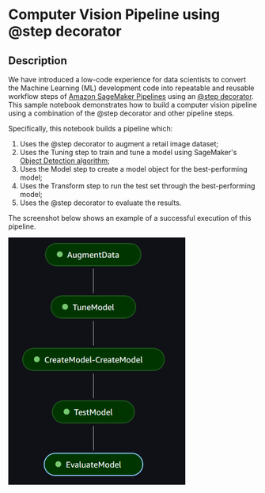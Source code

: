 # Computer Vision Pipeline using @step decorator

## Description

We have introduced a low-code experience for data scientists to convert the Machine Learning (ML) development code into repeatable and reusable workflow steps of [Amazon SageMaker Pipelines](https://docs.aws.amazon.com/sagemaker/latest/dg/pipelines-sdk.html) using an [@step decorator](https://docs.aws.amazon.com/sagemaker/latest/dg/pipelines-step-decorator.html). This sample notebook demonstrates how to build a computer vision pipeline using a combination of the @step decorator and other pipeline steps.

Specifically, this notebook builds a pipeline which:
1. Uses the @step decorator to augment a retail image dataset;
2. Uses the Tuning step to train and tune a model using SageMaker's [Object Detection algorithm](https://docs.aws.amazon.com/sagemaker/latest/dg/object-detection.html);
3. Uses the Model step to create a model object for the best-performing model;
4. Uses the Transform step to run the test set through the best-performing model;
5. Uses the @step decorator to evaluate the results.

The screenshot below shows an example of a successful execution of this pipeline.

![An example of a successful execution of the pipeline](example-execution.PNG "Pipeline execution")